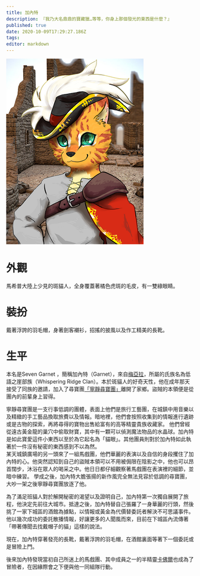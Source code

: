 ```yaml
---
title: 加內特
description: 『我乃大名鼎鼎的寶藏獵…等等，你身上那個發光的東西是什麼？』
published: true
date: 2020-10-09T17:29:27.186Z
tags: 
editor: markdown
---
```


![Garnet B](/uploads/garnet-b.png "Garnet B")

# 外觀
馬希普大陸上少見的斑貓人，全身覆蓋著橘色虎斑的毛皮，有一雙綠眼睛。

# 裝扮
戴著浮誇的羽毛帽，身著劍客襯衫，招搖的披風以及作工精美的長靴。

# 生平
本名是Seven Garnet ，簡稱加內特（Garnet），來自[梅亞拉](/地理/梅亞拉)，所屬的氏族名為低語之崖部族（Whispering Ridge Clan）。本於斑貓人的好奇天性，他在成年那天接受了同族的邀請，加入了尋寶團[「寧靜尋寶團」](/組織/勸世宗親會)離開了家鄉。盜賊的本領便是從團內的前輩身上習得。

寧靜尋寶團是一支行事低調的團體，表面上他們是旅行工藝團，在城鎮中用音樂以及精緻的手工藝品換取旅費以及情報。暗地裡，他們會按照收集到的情報進行遺跡或是古物的探索，再將尋得的寶物出售給富有的高等精靈貴族收藏家。
他們曾經從遠古黃金龍的巢穴中偷取財寶，其中有一顆可以偵測魔法物品的水晶球。加內特是如此寶愛這件小東西以至於為它起名為「貓眼」。其他團員則對於加內特如此執著於一件沒有秘密的東西感到不以為然。																				
某天城鎮廣場的另一頭來了一組馬戲團，他們華麗的表演以及自信的身段攫住了加內特的心。他突然認知到自己的盜賊本領可以不用被侷限在陰影之中，他也可以昂首闊步，沐浴在眾人的喝采之中。他日日都仔細觀察著馬戲團在表演裡的細節，並暗中練習。
學成之後，加內特大膽張揚的新作風完全無法見容於低調的尋寶團，大吵一架之後寧靜尋寶團放逐了他。

為了滿足班貓人對於解開秘密的渴望以及證明自己，加內特第一次獨自展開了旅程，他決定先前往大城市。抵達之後，加內特替自己張羅了一身華麗的行頭，然後挑了一家下城區的酒館為據點，以情報或黃金為代價替委託者解決不可思議事件。
他以幾次成功的委託散播情報，好讓更多的人聞風而來，目前在下城區內流傳著「帶著傳聞去找戴帽子的貓」這樣的說法。

現在，加內特穿著發亮的長靴，戴著浮誇的羽毛帽，在酒館裏面等著下一個委託或是冒險上門。

後來加內特發現當初自己所迷上的馬戲團、其中成員之一的半精靈[卡佛爾](/角色/卡佛爾)也成為了冒險者，在因緣際會之下便與他一同組隊行動。